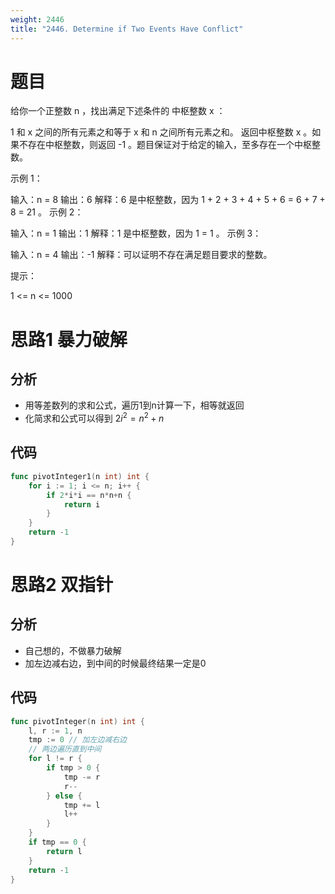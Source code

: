 ```yaml
---
weight: 2446
title: "2446. Determine if Two Events Have Conflict"
---
```


# 题目

给你一个正整数 n ，找出满足下述条件的 中枢整数 x ：

1 和 x 之间的所有元素之和等于 x 和 n 之间所有元素之和。
返回中枢整数 x 。如果不存在中枢整数，则返回 -1 。题目保证对于给定的输入，至多存在一个中枢整数。

示例 1：

输入：n = 8
输出：6
解释：6 是中枢整数，因为 1 + 2 + 3 + 4 + 5 + 6 = 6 + 7 + 8 = 21 。
示例 2：

输入：n = 1
输出：1
解释：1 是中枢整数，因为 1 = 1 。
示例 3：

输入：n = 4
输出：-1
解释：可以证明不存在满足题目要求的整数。


提示：

1 <= n <= 1000

# 思路1 暴力破解

## 分析

- 用等差数列的求和公式，遍历1到n计算一下，相等就返回
- 化简求和公式可以得到 $2i^2 = n^2+n$

## 代码

```go
func pivotInteger1(n int) int {
	for i := 1; i <= n; i++ {
		if 2*i*i == n*n+n {
			return i
		}
	}
	return -1
}
```

# 思路2 双指针

## 分析

- 自己想的，不做暴力破解
- 加左边减右边，到中间的时候最终结果一定是0

## 代码

```go
func pivotInteger(n int) int {
	l, r := 1, n
	tmp := 0 // 加左边减右边
	// 两边遍历直到中间
	for l != r {
		if tmp > 0 {
			tmp -= r
			r--
		} else {
			tmp += l
			l++
		}
	}
	if tmp == 0 {
		return l
	}
	return -1
}
```
